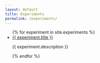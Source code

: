 ```yaml
---
layout: default
title: Experiments
permalink: /experiments/
---
```



<div id="main" class="experiments">

<ul class="experiments">
  {% for experiment in site.experiments %}
        <li>
          <a href="{{ experiment.url }}">{{ experiment.title }}</a>
          <p>{{ experiment.description }}</p>
        </li>
  {% endfor %}
</ul>

</div>
